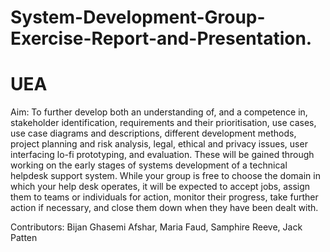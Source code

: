 # System-Development-Group-Exercise-Report-and-Presentation.
# UEA

Aim:
To further develop both an understanding of, and a competence in, stakeholder identification, requirements
and their prioritisation, use cases, use case diagrams and descriptions, different development methods, project
planning and risk analysis, legal, ethical and privacy issues, user interfacing lo-fi prototyping, and evaluation.
These will be gained through working on the early stages of systems development of a technical helpdesk
support system. While your group is free to choose the domain in which your help desk operates, it will be
expected to accept jobs, assign them to teams or individuals for action, monitor their progress, take further
action if necessary, and close them down when they have been dealt with.


Contributors: Bijan Ghasemi Afshar, Maria Faud, Samphire Reeve, Jack Patten
